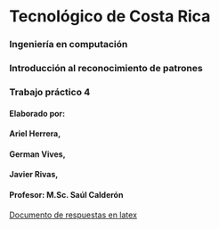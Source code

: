 # Tecnológico de Costa Rica
### Ingeniería en computación 
### Introducción al reconocimiento de patrones
### Trabajo práctico 4
#### Elaborado por:
####    Ariel Herrera,
####    German Vives,
####    Javier Rivas,

#### Profesor: M.Sc. Saúl Calderón
[Documento de respuestas en latex]()
